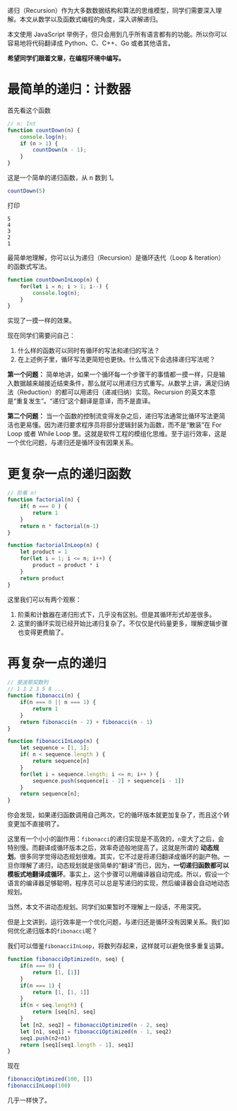 递归（Recursion）作为大多数数据结构和算法的思维模型，同学们需要深入理解。本文从数学以及函数式编程的角度，深入讲解递归。

本文使用 JavaScript 举例子，但只会用到几乎所有语言都有的功能。所以你可以容易地将代码翻译成 Python、C、C++、Go 或者其他语言。

__希望同学们跟着文章，在编程环境中编写。__

# 最简单的递归：计数器
首先看这个函数
```js
// n: Int
function countDown(n) {
    console.log(n);
    if (n > 1) {
        countDown(n - 1);
    }
}
```
这是一个简单的递归函数，从 n 数到 1。
```js
countDown(5)
```
打印
```
5
4
3
2
1
```
最简单地理解，你可以认为递归（Recursion）是循环迭代（Loop & Iteration）的函数式写法。
```js
function countDownInLoop(n) {
    for(let i = n; i > 1; i--) {
        console.log(n);
    } 
}
```
实现了一摸一样的效果。

现在同学们需要问自己：
1. 什么样的函数可以同时有循环的写法和递归的写法？
2. 在上述例子里，循环写法更简短也更快。什么情况下会选择递归写法呢？

__第一个问题：__ 简单地讲，如果一个循环每一个步骤干的事情都一摸一样，只是输入数据越来越接近结束条件，那么就可以用递归方式重写。从数学上讲，满足归纳法（Reduction）的都可以用递归（递减归纳）实现。Recursion 的英文本意是“重复发生”。“递归”这个翻译是意译，而不是直译。

__第二个问题：__ 当一个函数的控制流变得发杂之后，递归写法通常比循环写法更简洁也更易懂。因为递归要求程序员将部分逻辑封装为函数，而不是“散装”在 For Loop 或者 While Loop 里。这就是软件工程的模组化思维。至于运行效率，这是一个优化问题，与递归还是循环没有因果关系。

# 更复杂一点的递归函数
```js
// 阶乘 n!
function factorial(n) {
    if( n === 0 ) {
        return 1
    }
    return n * factorial(n-1)
}

function factorialInLoop(n) {
    let product = 1
    for(let i = 1; i <= n; i++) {
        product = product * i
    }
    return product
}
```
这里我们可以有两个观察：
1. 阶乘和计数器在递归形式下，几乎没有区别。但是其循环形式却差很多。
2. 这里的循环实现已经开始比递归复杂了。不仅仅是代码量更多，理解逻辑步骤也变得更费脑了。

# 再复杂一点的递归
```js
// 斐波那契数列
// 1 1 2 3 5 8 ...
function fibonacci(n) {
    if(n === 0 || n === 1) {
        return 1
    }
    return fibonacci(n - 2) + fibonacci(n - 1)
}

function fibonacciInLoop(n) {
    let sequence = [1, 1];
    if( n < sequence.length ) {
        return sequence[n]
    }
    for(let i = sequence.length; i <= n; i++ ) {
        sequence.push(sequence[i - 2] + sequence[i - 1])
    }
    return sequence[n];
}
```
你会发现，如果递归函数调用自己两次，它的循环版本就更加复杂了，而且这个转变更加不直接明了。

这里有一个小小的副作用：`fibonacci`的递归实现是不高效的，`n`变大了之后，会特别慢。而翻译成循环版本之后，效率奇迹般地提高了。这就是所谓的 __动态规划__。很多同学觉得动态规划很难。其实，它不过是将递归翻译成循环的副产物。一旦你理解了递归，动态规划就是很简单的“翻译”而已，因为，__一切递归函数都可以模板式地翻译成循环__。事实上，这个步骤可以用编译器自动完成。所以，假设一个语言的编译器足够聪明，程序员可以总是写递归的实现，然后编译器会自动地动态规划。

当然，本文不讲动态规划。同学们如果暂时不理解上一段话，不用深究。

但是上文讲到，运行效率是一个优化问题，与递归还是循环没有因果关系。我们如何优化递归版本的`fibonacci`呢？

我们可以借鉴`fibonacciInLoop`，将数列存起来，这样就可以避免很多重复运算。
```js
function fibonacciOptimized(n, seq) {
    if(n === 0) {
        return [1, [1]]
    }
    if(n === 1) {
        return [1, [1, 1]]
    }
    if(n < seq.length) {
        return [seq[n], seq]
    }
    let [n2, seq2] = fibonacciOptimized(n - 2, seq)
    let [n1, seq1] = fibonacciOptimized(n - 1, seq2)
    seq1.push(n2+n1)
    return [seq1[seq1.length - 1], seq1]
}
```
现在
```js
fibonacciOptimized(100, [])
fibonacciInLoop(100)
```
几乎一样快了。
